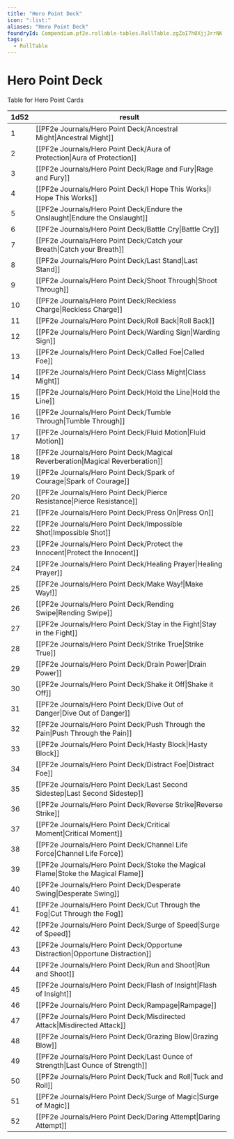 ```yaml
---
title: "Hero Point Deck"
icon: ":list:"
aliases: "Hero Point Deck"
foundryId: Compendium.pf2e.rollable-tables.RollTable.zgZoI7h0XjjJrrNK
tags:
  - RollTable
---
```


# Hero Point Deck
<p>Table for Hero Point Cards</p>

| 1d52 | result |
|------|--------|
| 1 | [[PF2e Journals/Hero Point Deck/Ancestral Might\|Ancestral Might]] |
| 2 | [[PF2e Journals/Hero Point Deck/Aura of Protection\|Aura of Protection]] |
| 3 | [[PF2e Journals/Hero Point Deck/Rage and Fury\|Rage and Fury]] |
| 4 | [[PF2e Journals/Hero Point Deck/I Hope This Works\|I Hope This Works]] |
| 5 | [[PF2e Journals/Hero Point Deck/Endure the Onslaught\|Endure the Onslaught]] |
| 6 | [[PF2e Journals/Hero Point Deck/Battle Cry\|Battle Cry]] |
| 7 | [[PF2e Journals/Hero Point Deck/Catch your Breath\|Catch your Breath]] |
| 8 | [[PF2e Journals/Hero Point Deck/Last Stand\|Last Stand]] |
| 9 | [[PF2e Journals/Hero Point Deck/Shoot Through\|Shoot Through]] |
| 10 | [[PF2e Journals/Hero Point Deck/Reckless Charge\|Reckless Charge]] |
| 11 | [[PF2e Journals/Hero Point Deck/Roll Back\|Roll Back]] |
| 12 | [[PF2e Journals/Hero Point Deck/Warding Sign\|Warding Sign]] |
| 13 | [[PF2e Journals/Hero Point Deck/Called Foe\|Called Foe]] |
| 14 | [[PF2e Journals/Hero Point Deck/Class Might\|Class Might]] |
| 15 | [[PF2e Journals/Hero Point Deck/Hold the Line\|Hold the Line]] |
| 16 | [[PF2e Journals/Hero Point Deck/Tumble Through\|Tumble Through]] |
| 17 | [[PF2e Journals/Hero Point Deck/Fluid Motion\|Fluid Motion]] |
| 18 | [[PF2e Journals/Hero Point Deck/Magical Reverberation\|Magical Reverberation]] |
| 19 | [[PF2e Journals/Hero Point Deck/Spark of Courage\|Spark of Courage]] |
| 20 | [[PF2e Journals/Hero Point Deck/Pierce Resistance\|Pierce Resistance]] |
| 21 | [[PF2e Journals/Hero Point Deck/Press On\|Press On]] |
| 22 | [[PF2e Journals/Hero Point Deck/Impossible Shot\|Impossible Shot]] |
| 23 | [[PF2e Journals/Hero Point Deck/Protect the Innocent\|Protect the Innocent]] |
| 24 | [[PF2e Journals/Hero Point Deck/Healing Prayer\|Healing Prayer]] |
| 25 | [[PF2e Journals/Hero Point Deck/Make Way!\|Make Way!]] |
| 26 | [[PF2e Journals/Hero Point Deck/Rending Swipe\|Rending Swipe]] |
| 27 | [[PF2e Journals/Hero Point Deck/Stay in the Fight\|Stay in the Fight]] |
| 28 | [[PF2e Journals/Hero Point Deck/Strike True\|Strike True]] |
| 29 | [[PF2e Journals/Hero Point Deck/Drain Power\|Drain Power]] |
| 30 | [[PF2e Journals/Hero Point Deck/Shake it Off\|Shake it Off]] |
| 31 | [[PF2e Journals/Hero Point Deck/Dive Out of Danger\|Dive Out of Danger]] |
| 32 | [[PF2e Journals/Hero Point Deck/Push Through the Pain\|Push Through the Pain]] |
| 33 | [[PF2e Journals/Hero Point Deck/Hasty Block\|Hasty Block]] |
| 34 | [[PF2e Journals/Hero Point Deck/Distract Foe\|Distract Foe]] |
| 35 | [[PF2e Journals/Hero Point Deck/Last Second Sidestep\|Last Second Sidestep]] |
| 36 | [[PF2e Journals/Hero Point Deck/Reverse Strike\|Reverse Strike]] |
| 37 | [[PF2e Journals/Hero Point Deck/Critical Moment\|Critical Moment]] |
| 38 | [[PF2e Journals/Hero Point Deck/Channel Life Force\|Channel Life Force]] |
| 39 | [[PF2e Journals/Hero Point Deck/Stoke the Magical Flame\|Stoke the Magical Flame]] |
| 40 | [[PF2e Journals/Hero Point Deck/Desperate Swing\|Desperate Swing]] |
| 41 | [[PF2e Journals/Hero Point Deck/Cut Through the Fog\|Cut Through the Fog]] |
| 42 | [[PF2e Journals/Hero Point Deck/Surge of Speed\|Surge of Speed]] |
| 43 | [[PF2e Journals/Hero Point Deck/Opportune Distraction\|Opportune Distraction]] |
| 44 | [[PF2e Journals/Hero Point Deck/Run and Shoot\|Run and Shoot]] |
| 45 | [[PF2e Journals/Hero Point Deck/Flash of Insight\|Flash of Insight]] |
| 46 | [[PF2e Journals/Hero Point Deck/Rampage\|Rampage]] |
| 47 | [[PF2e Journals/Hero Point Deck/Misdirected Attack\|Misdirected Attack]] |
| 48 | [[PF2e Journals/Hero Point Deck/Grazing Blow\|Grazing Blow]] |
| 49 | [[PF2e Journals/Hero Point Deck/Last Ounce of Strength\|Last Ounce of Strength]] |
| 50 | [[PF2e Journals/Hero Point Deck/Tuck and Roll\|Tuck and Roll]] |
| 51 | [[PF2e Journals/Hero Point Deck/Surge of Magic\|Surge of Magic]] |
| 52 | [[PF2e Journals/Hero Point Deck/Daring Attempt\|Daring Attempt]] |
